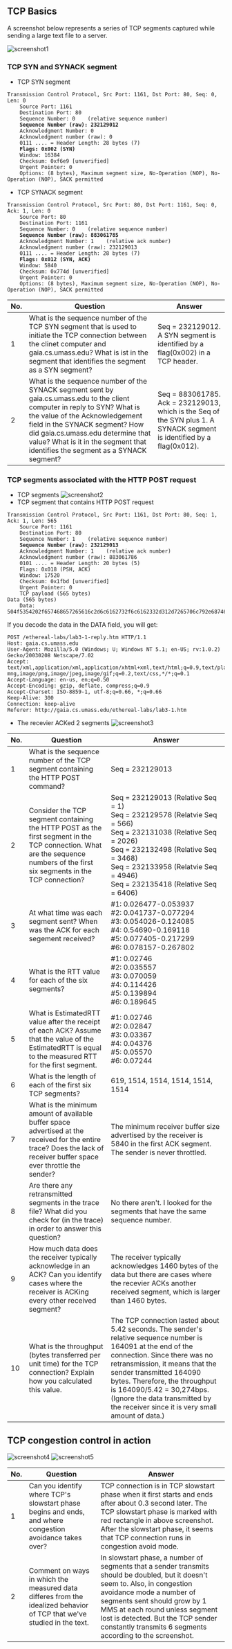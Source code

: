 ## TCP Basics
A screenshot below represents a series of TCP segments captured while sending a large text file to a server.

![screenshot1](https://github.com/chaebum-kim/network-projects/blob/master/wireshark-lab/TCP/screenshot1.jpg)

### TCP SYN and SYNACK segment
* TCP SYN segment 
<pre><code>Transmission Control Protocol, Src Port: 1161, Dst Port: 80, Seq: 0, Len: 0
    Source Port: 1161
    Destination Port: 80
    Sequence Number: 0    (relative sequence number)
    <strong>Sequence Number (raw): 232129012</strong>
    Acknowledgment Number: 0
    Acknowledgment number (raw): 0
    0111 .... = Header Length: 28 bytes (7)
    <strong>Flags: 0x002 (SYN)</strong>
    Window: 16384
    Checksum: 0xf6e9 [unverified]
    Urgent Pointer: 0
    Options: (8 bytes), Maximum segment size, No-Operation (NOP), No-Operation (NOP), SACK permitted</code></pre>
    
    
* TCP SYNACK segment
<pre><code>Transmission Control Protocol, Src Port: 80, Dst Port: 1161, Seq: 0, Ack: 1, Len: 0
    Source Port: 80
    Destination Port: 1161
    Sequence Number: 0    (relative sequence number)
    <strong>Sequence Number (raw): 883061785</strong>
    Acknowledgment Number: 1    (relative ack number)
    Acknowledgment number (raw): 232129013
    0111 .... = Header Length: 28 bytes (7)
    <strong>Flags: 0x012 (SYN, ACK)</strong>
    Window: 5840
    Checksum: 0x774d [unverified]
    Urgent Pointer: 0
    Options: (8 bytes), Maximum segment size, No-Operation (NOP), No-Operation (NOP), SACK permitted</code></pre>

|No.|Question|Answer|
|---|---|---|
|1|What is the sequence number of the TCP SYN segment that is used to initiate the TCP connection between the clinet computer and gaia.cs.umass.edu? What is ist in the segment that identifies the segment as a SYN segment?|Seq = 232129012. A SYN segment is identified by a flag(0x002) in a TCP header.|
|2|What is the sequence number of the SYNACK segment sent by gaia.cs.umass.edu to the client computer in reply to SYN? What is the value of the Acknowledgement field in the SYNACK segment? How did gaia.cs.umass.edu determine that value? What is it in the segment that identifies the segment as a SYNACK segment?|Seq = 883061785. Ack = 232129013, which is the Seq of the SYN plus 1. A SYNACK segment is identified by a flag(0x012).|


### TCP segments associated with the HTTP POST request

* TCP segments
![screenshot2](https://github.com/chaebum-kim/network-projects/blob/master/wireshark-lab/TCP/screenshot2.jpg)
* TCP segment that contains HTTP POST request
<pre><code>Transmission Control Protocol, Src Port: 1161, Dst Port: 80, Seq: 1, Ack: 1, Len: 565
    Source Port: 1161
    Destination Port: 80
    Sequence Number: 1    (relative sequence number)
    <strong>Sequence Number (raw): 232129013</strong>
    Acknowledgment Number: 1    (relative ack number)
    Acknowledgment number (raw): 883061786
    0101 .... = Header Length: 20 bytes (5)
    Flags: 0x018 (PSH, ACK)
    Window: 17520
    Checksum: 0x1fbd [unverified]
    Urgent Pointer: 0
    TCP payload (565 bytes)
Data (565 bytes)
    Data: 504f5354202f657468657265616c2d6c6162732f6c6162332d312d7265706c792e68746d…</code></pre>
    
If you decode the data in the DATA field, you will get:
<pre><code>POST /ethereal-labs/lab3-1-reply.htm HTTP/1.1 
Host: gaia.cs.umass.edu 
User-Agent: Mozilla/5.0 (Windows; U; Windows NT 5.1; en-US; rv:1.0.2) Gecko/20030208 Netscape/7.02 
Accept: text/xml,application/xml,application/xhtml+xml,text/html;q=0.9,text/plain;q=0.8,video/x-mng,image/png,image/jpeg,image/gif;q=0.2,text/css,*/*;q=0.1 
Accept-Language: en-us, en;q=0.50 
Accept-Encoding: gzip, deflate, compress;q=0.9 
Accept-Charset: ISO-8859-1, utf-8;q=0.66, *;q=0.66 
Keep-Alive: 300 
Connection: keep-alive 
Referer: http://gaia.cs.umass.edu/ethereal-labs/lab3-1.htm </code></pre>

* The recevier ACKed 2 segments
![screenshot3](https://github.com/chaebum-kim/network-projects/blob/master/wireshark-lab/TCP/screenshot3.JPG)

|No.|Question|Answer|
|---|---|---|
|1|What is the sequence number of the TCP segment containing the HTTP POST command?|Seq = 232129013|
|2|Consider the TCP segment containing the HTTP POST as the first segment in the TCP connection. What are the sequence numbers of the first six segments in the TCP connection?|Seq = 232129013 (Relative Seq = 1)<br>Seq = 232129578 (Relatvie Seq = 566)<br>Seq = 232131038 (Relative Seq = 2026)<br>Seq = 232132498 (Relative Seq = 3468)<br>Seq = 232133958 (Relatvie Seq = 4946)<br>Seq = 232135418 (Relative Seq = 6406)|
|3|At what time was each segment sent? When was the ACK for each segement received?|#1: 0.026477-0.053937<br> #2: 0.041737-0.077294<br>#3: 0.054026-0.124085<br>#4: 0.54690-0.169118<br>#5: 0.077405-0.217299<br>#6: 0.078157-0.267802|
|4|What is the RTT value for each of the six segments?|#1: 0.02746<br>#2: 0.035557<br>#3: 0.070059<br>#4: 0.114426<br>#5: 0.139894<br>#6: 0.189645|
|5|What is EstimatedRTT value after the receipt of each ACK? Assume that the value of the EstimatedRTT is equal to the measured RTT for the first segment.|#1: 0.02746<br>#2: 0.02847<br>#3: 0.03367<br>#4: 0.04376<br>#5: 0.05570<br>#6: 0.07244|
|6|What is the length of each of the first six TCP segments?|619, 1514, 1514, 1514, 1514, 1514|
|7|What is the minimum amount of available buffer space advertised at the received for the entire trace? Does the lack of receiver buffer space ever throttle the sender?|The minimum receiver buffer size advertised by the receiver is 5840 in the first ACK segment. The sender is never throttled.|
|8|Are there any retransmitted segments in the trace file? What did you check for (in the trace) in order to answer this question?|No there aren't. I looked for the segments that have the same sequence number.|
|9|How much data does the receiver typically acknowledge in an ACK? Can you identify cases where the receiver is ACKing every other received segment?|The receiver typically acknowledges 1460 bytes of the data but there are cases where the recevier ACKs another received segment, which is larger than 1460 bytes.|
|10|What is the throughput (bytes transferred per unit time) for the TCP connection? Explain how you calculated this value.|The TCP connection lasted about 5.42 seconds. The sender's relative sequence number is 164091 at the end of the connection. Since there was no retransmission, it means that the sender transmitted 164090 bytes. Therefore, the throughput is 164090/5.42 = 30,274bps. (Ignore the data transmitted by the receiver since it is very small amount of data.)|


## TCP congestion control in action
![screenshot4](https://github.com/chaebum-kim/network-projects/blob/master/wireshark-lab/TCP/screenshot4.JPG)
![screenshot5](https://github.com/chaebum-kim/network-projects/blob/master/wireshark-lab/TCP/screenshot5.JPG)

|No.|Question|Answer|
|---|---|---|
|1|Can you identify where TCP's slowstart phase begins and ends, and where congestion avoidance takes over?|TCP connection is in TCP slowstart phase when it first starts and ends after about 0.3 second later. The TCP slowstart phase is marked with red rectangle in above screenshot. After the slowstart phase, it seems that TCP connection runs in congestion avoid mode.|
|2|Comment on ways in which the measured data differes from the idealized behavior of TCP that we've studied in the text.|In slowstart phase, a number of segments that a sender transmits should be doubled, but it doesn't seem to. Also, in congestion avoidance mode a number of segments sent should grow by 1 MMS at each round unless segment lost is detected. But the TCP sender constantly transmits 6 segments according to the screenshot.|


    
